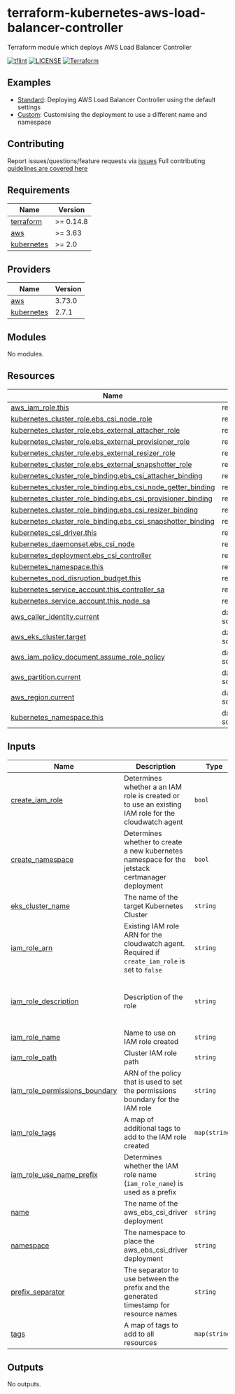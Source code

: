 # terraform-kubernetes-aws-load-balancer-controller

Terraform module which deploys AWS Load Balancer Controller

[![tflint](https://github.com/bailey84j/terraform-kubernetes-aws-load-balancer-controller/actions/workflows/tflint.yml/badge.svg)](https://github.com/bailey84j/terraform-kubernetes-aws-load-balancer-controller/actions/workflows/tflint.yml)
[![LICENSE](https://img.shields.io/github/license/bailey84j/terraform-kubernetes-aws-load-balancer-controller)](https://github.com/bailey84j/terraform-kubernetes-aws-load-balancer-controller/blob/master/LICENSE)
[![Terraform](https://img.shields.io/badge/tf->%3D0.14.8-blue.svg)](https://www.terraform.io/downloads)


## Examples

- [Standard](https://github.com/bailey84j/terraform-kubernetes-aws-load-balancer-controller/tree/master/examples/standard): Deploying AWS Load Balancer Controller using the default settings
- [Custom](https://github.com/bailey84j/terraform-kubernetes-aws-load-balancer-controller/tree/master/examples/custom): Customising the deployment to use a different name and namespace 

## Contributing

Report issues/questions/feature requests via [issues](https://github.com/bailey84j/terraform-kubernetes-aws-load-balancer-controller/issues/new)
Full contributing [guidelines are covered here](https://github.com/bailey84j/terraform-kubernetes-aws-load-balancer-controller/blob/master/.github/CONTRIBUTING.md)

<!-- BEGIN_TF_DOCS -->
## Requirements

| Name | Version |
|------|---------|
| <a name="requirement_terraform"></a> [terraform](#requirement\_terraform) | >= 0.14.8 |
| <a name="requirement_aws"></a> [aws](#requirement\_aws) | >= 3.63 |
| <a name="requirement_kubernetes"></a> [kubernetes](#requirement\_kubernetes) | >= 2.0 |

## Providers

| Name | Version |
|------|---------|
| <a name="provider_aws"></a> [aws](#provider\_aws) | 3.73.0 |
| <a name="provider_kubernetes"></a> [kubernetes](#provider\_kubernetes) | 2.7.1 |

## Modules

No modules.

## Resources

| Name | Type |
|------|------|
| [aws_iam_role.this](https://registry.terraform.io/providers/hashicorp/aws/latest/docs/resources/iam_role) | resource |
| [kubernetes_cluster_role.ebs_csi_node_role](https://registry.terraform.io/providers/hashicorp/kubernetes/latest/docs/resources/cluster_role) | resource |
| [kubernetes_cluster_role.ebs_external_attacher_role](https://registry.terraform.io/providers/hashicorp/kubernetes/latest/docs/resources/cluster_role) | resource |
| [kubernetes_cluster_role.ebs_external_provisioner_role](https://registry.terraform.io/providers/hashicorp/kubernetes/latest/docs/resources/cluster_role) | resource |
| [kubernetes_cluster_role.ebs_external_resizer_role](https://registry.terraform.io/providers/hashicorp/kubernetes/latest/docs/resources/cluster_role) | resource |
| [kubernetes_cluster_role.ebs_external_snapshotter_role](https://registry.terraform.io/providers/hashicorp/kubernetes/latest/docs/resources/cluster_role) | resource |
| [kubernetes_cluster_role_binding.ebs_csi_attacher_binding](https://registry.terraform.io/providers/hashicorp/kubernetes/latest/docs/resources/cluster_role_binding) | resource |
| [kubernetes_cluster_role_binding.ebs_csi_node_getter_binding](https://registry.terraform.io/providers/hashicorp/kubernetes/latest/docs/resources/cluster_role_binding) | resource |
| [kubernetes_cluster_role_binding.ebs_csi_provisioner_binding](https://registry.terraform.io/providers/hashicorp/kubernetes/latest/docs/resources/cluster_role_binding) | resource |
| [kubernetes_cluster_role_binding.ebs_csi_resizer_binding](https://registry.terraform.io/providers/hashicorp/kubernetes/latest/docs/resources/cluster_role_binding) | resource |
| [kubernetes_cluster_role_binding.ebs_csi_snapshotter_binding](https://registry.terraform.io/providers/hashicorp/kubernetes/latest/docs/resources/cluster_role_binding) | resource |
| [kubernetes_csi_driver.this](https://registry.terraform.io/providers/hashicorp/kubernetes/latest/docs/resources/csi_driver) | resource |
| [kubernetes_daemonset.ebs_csi_node](https://registry.terraform.io/providers/hashicorp/kubernetes/latest/docs/resources/daemonset) | resource |
| [kubernetes_deployment.ebs_csi_controller](https://registry.terraform.io/providers/hashicorp/kubernetes/latest/docs/resources/deployment) | resource |
| [kubernetes_namespace.this](https://registry.terraform.io/providers/hashicorp/kubernetes/latest/docs/resources/namespace) | resource |
| [kubernetes_pod_disruption_budget.this](https://registry.terraform.io/providers/hashicorp/kubernetes/latest/docs/resources/pod_disruption_budget) | resource |
| [kubernetes_service_account.this_controller_sa](https://registry.terraform.io/providers/hashicorp/kubernetes/latest/docs/resources/service_account) | resource |
| [kubernetes_service_account.this_node_sa](https://registry.terraform.io/providers/hashicorp/kubernetes/latest/docs/resources/service_account) | resource |
| [aws_caller_identity.current](https://registry.terraform.io/providers/hashicorp/aws/latest/docs/data-sources/caller_identity) | data source |
| [aws_eks_cluster.target](https://registry.terraform.io/providers/hashicorp/aws/latest/docs/data-sources/eks_cluster) | data source |
| [aws_iam_policy_document.assume_role_policy](https://registry.terraform.io/providers/hashicorp/aws/latest/docs/data-sources/iam_policy_document) | data source |
| [aws_partition.current](https://registry.terraform.io/providers/hashicorp/aws/latest/docs/data-sources/partition) | data source |
| [aws_region.current](https://registry.terraform.io/providers/hashicorp/aws/latest/docs/data-sources/region) | data source |
| [kubernetes_namespace.this](https://registry.terraform.io/providers/hashicorp/kubernetes/latest/docs/data-sources/namespace) | data source |

## Inputs

| Name | Description | Type | Default | Required |
|------|-------------|------|---------|:--------:|
| <a name="input_create_iam_role"></a> [create\_iam\_role](#input\_create\_iam\_role) | Determines whether a an IAM role is created or to use an existing IAM role for the cloudwatch agent | `bool` | `true` | no |
| <a name="input_create_namespace"></a> [create\_namespace](#input\_create\_namespace) | Determines whether to create a new kubernetes namespace for the jetstack certmanager deployment | `bool` | `false` | no |
| <a name="input_eks_cluster_name"></a> [eks\_cluster\_name](#input\_eks\_cluster\_name) | The name of the target Kubernetes Cluster | `string` | n/a | yes |
| <a name="input_iam_role_arn"></a> [iam\_role\_arn](#input\_iam\_role\_arn) | Existing IAM role ARN for the cloudwatch agent. Required if `create_iam_role` is set to `false` | `string` | `null` | no |
| <a name="input_iam_role_description"></a> [iam\_role\_description](#input\_iam\_role\_description) | Description of the role | `string` | `"Permissions required by the Kubernetes Fluentd to do it's job."` | no |
| <a name="input_iam_role_name"></a> [iam\_role\_name](#input\_iam\_role\_name) | Name to use on IAM role created | `string` | `null` | no |
| <a name="input_iam_role_path"></a> [iam\_role\_path](#input\_iam\_role\_path) | Cluster IAM role path | `string` | `"/eks/"` | no |
| <a name="input_iam_role_permissions_boundary"></a> [iam\_role\_permissions\_boundary](#input\_iam\_role\_permissions\_boundary) | ARN of the policy that is used to set the permissions boundary for the IAM role | `string` | `null` | no |
| <a name="input_iam_role_tags"></a> [iam\_role\_tags](#input\_iam\_role\_tags) | A map of additional tags to add to the IAM role created | `map(string)` | `{}` | no |
| <a name="input_iam_role_use_name_prefix"></a> [iam\_role\_use\_name\_prefix](#input\_iam\_role\_use\_name\_prefix) | Determines whether the IAM role name (`iam_role_name`) is used as a prefix | `string` | `true` | no |
| <a name="input_name"></a> [name](#input\_name) | The name of the aws\_ebs\_csi\_driver deployment | `string` | `"aws-ebs-csi-driver"` | no |
| <a name="input_namespace"></a> [namespace](#input\_namespace) | The namespace to place the aws\_ebs\_csi\_driver deployment | `string` | `"kube-system"` | no |
| <a name="input_prefix_separator"></a> [prefix\_separator](#input\_prefix\_separator) | The separator to use between the prefix and the generated timestamp for resource names | `string` | `"-"` | no |
| <a name="input_tags"></a> [tags](#input\_tags) | A map of tags to add to all resources | `map(string)` | `{}` | no |

## Outputs

No outputs.
<!-- END_TF_DOCS -->
